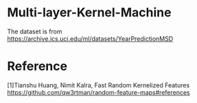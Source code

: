 # Multi-layer-Kernel-Machine

The dataset is from https://archive.ics.uci.edu/ml/datasets/YearPredictionMSD

# Reference

[1]Tianshu Huang, Nimit Kalra, Fast Random Kernelized Features
https://github.com/qw3rtman/random-feature-maps#references
